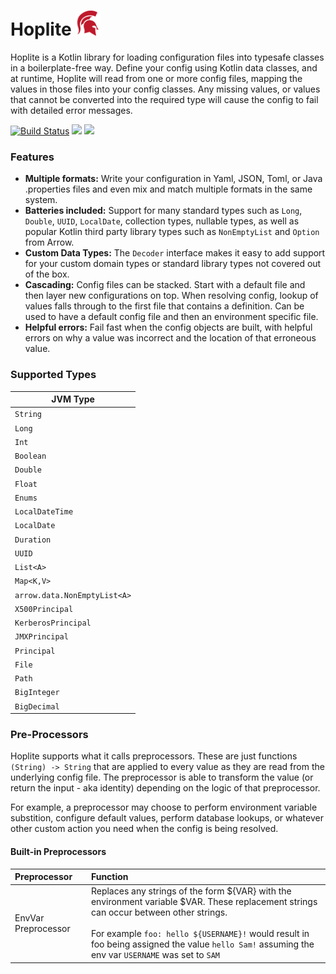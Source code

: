 # Hoplite <img src="logo.png" height=40>

Hoplite is a Kotlin library for loading configuration files into typesafe classes in a boilerplate-free way. Define your config using Kotlin data classes, and at runtime, Hoplite will read from one or more config files, mapping the values in those files into your config classes. Any missing values, or values that cannot be converted into the required type will cause the config to fail with detailed error messages.

[![Build Status](https://travis-ci.org/sksamuel/hoplite.svg?branch=master)](https://travis-ci.org/sksamuel/hoplite)
[<img src="https://img.shields.io/maven-central/v/com.sksamuel.hoplite/hoplite.svg?label=latest%20release"/>](http://search.maven.org/#search%7Cga%7C1%7Choplite)
[<img src="https://img.shields.io/nexus/s/https/oss.sonatype.org/com.sksamuel.hoplite/hoplite.svg?label=latest%20snapshot&style=plastic"/>](https://oss.sonatype.org/content/repositories/snapshots/com/sksamuel/hoplite/)

### Features

- **Multiple formats:** Write your configuration in Yaml, JSON, Toml, or Java .properties files and even mix and match multiple formats in the same system.
- **Batteries included:** Support for many standard types such as `Long`, `Double`, `UUID`, `LocalDate`, collection types, nullable types, as well as popular Kotlin third party library types such as `NonEmptyList` and `Option` from Arrow.
- **Custom Data Types:** The `Decoder` interface makes it easy to add support for your custom domain types or standard library types not covered out of the box.
- **Cascading:** Config files can be stacked. Start with a default file and then layer new configurations on top. When resolving config, lookup of values falls through to the first file that contains a definition. Can be used to have a default config file and then an environment specific file.
- **Helpful errors:** Fail fast when the config objects are built, with helpful errors on why a value was incorrect and the location of that erroneous value.

### Supported Types

| JVM Type  |
|---|
| `String` |
| `Long` |
| `Int` |
| `Boolean` |
| `Double` |
| `Float` |
| `Enums` |
| `LocalDateTime` |
| `LocalDate` |
| `Duration` |
| `UUID` |
| `List<A>` |
| `Map<K,V>` |
| `arrow.data.NonEmptyList<A>` |
| `X500Principal` |
| `KerberosPrincipal` |
| `JMXPrincipal` |
| `Principal` |
| `File` |
| `Path` |
| `BigInteger` |
| `BigDecimal` |



### Pre-Processors

Hoplite supports what it calls preprocessors. These are just functions `(String) -> String` that are applied to every value as they are read from the underlying config file.
The preprocessor is able to transform the value (or return the input - aka identity) depending on the logic of that preprocessor. 

For example, a preprocessor may choose to perform environment variable substition, configure default values, 
perform database lookups, or whatever other custom action you need when the config is being resolved.

#### Built-in Preprocessors 

| Preprocessor        | Function                                                                                                                                                                                                                                                                                |
|:--------------------|:----------------------------------------------------------------------------------------------------------------------------------------------------------------------------------------------------------------------------------------------------------------------------------------|
| EnvVar Preprocessor | Replaces any strings of the form ${VAR} with the environment variable $VAR. These replacement strings can occur between other strings.<br/><br/>For example `foo: hello ${USERNAME}!` would result in foo being assigned the value `hello Sam!` assuming the env var `USERNAME` was set to `SAM` |
